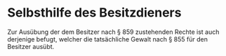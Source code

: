 # Selbsthilfe des Besitzdieners

Zur Ausübung der dem Besitzer nach § 859 zustehenden Rechte ist auch derjenige befugt, welcher die tatsächliche Gewalt nach § 855 für den Besitzer ausübt.